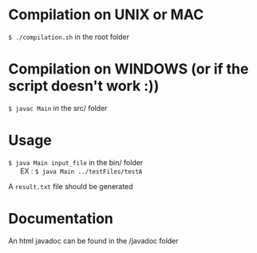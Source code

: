 # Compilation on UNIX or MAC
`$ ./compilation.sh` in the root folder

# Compilation on WINDOWS (or if the script doesn't work :))
`$ javac Main` in the src/ folder

# Usage
`$ java Main input_file` in the bin/ folder <br/>
&nbsp;&nbsp;&nbsp;&nbsp;&nbsp;&nbsp;EX : `$ java Main ../testFiles/testA`

A `result.txt` file should be generated

# Documentation 
An html javadoc can be found in the /javadoc folder


